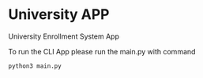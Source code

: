 # University APP

University Enrollment System App 

To run the CLI App please run the main.py with command 
```
python3 main.py
```
